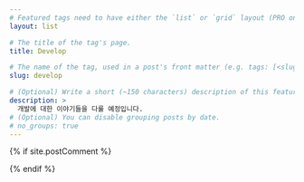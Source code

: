 ```yaml
---
# Featured tags need to have either the `list` or `grid` layout (PRO only).
layout: list

# The title of the tag's page.
title: Develop

# The name of the tag, used in a post's front matter (e.g. tags: [<slug>]).
slug: develop

# (Optional) Write a short (~150 characters) description of this featured tag.
description: >
  개발에 대한 이야기들을 다룰 예정입니다.
# (Optional) You can disable grouping posts by date.
# no_groups: true
---
```

{% if site.postComment %}
  
{% endif %}
